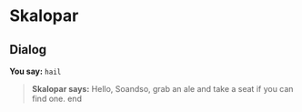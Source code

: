 # Skalopar


## Dialog

**You say:** `hail`



>**Skalopar says:** Hello, Soandso, grab an ale and take a seat if you can find one.
end

